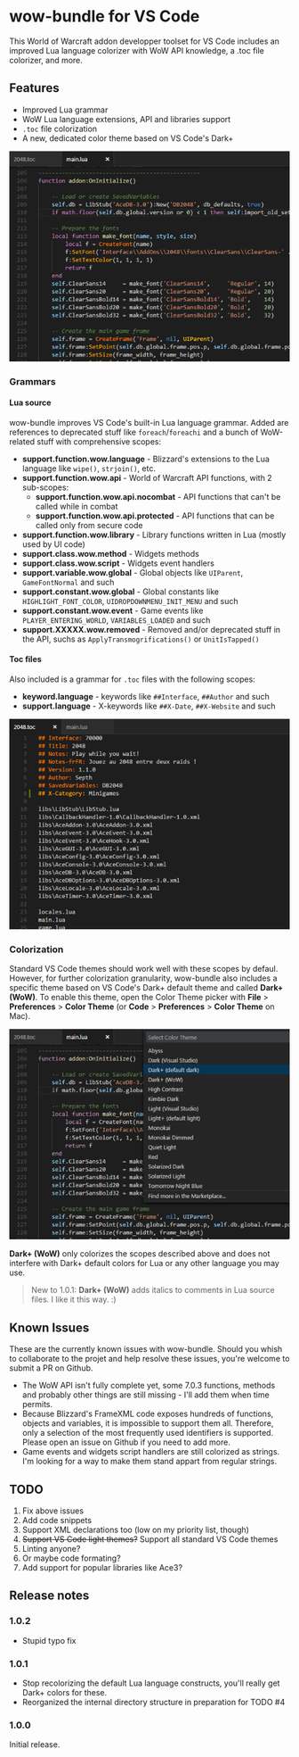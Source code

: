 # wow-bundle for VS Code
This World of Warcraft addon developper toolset for VS Code includes an improved Lua language colorizer with WoW API knowledge, a .toc file colorizer, and more.


## Features
* Improved Lua grammar
* WoW Lua language extensions, API and libraries support
* `.toc` file colorization
* A new, dedicated color theme based on VS Code's Dark+

![Lua](images/lua.png)


### Grammars

#### Lua source
wow-bundle improves VS Code's built-in Lua language grammar. Added are references to deprecated stuff like `foreach`/`foreachi` and  a bunch of WoW-related stuff with comprehensive scopes:

* **support.function.wow.language** - Blizzard's extensions to the Lua language like `wipe()`, `strjoin()`, etc.
* **support.function.wow.api** - World of Warcraft API functions, with 2 sub-scopes:
	* **support.function.wow.api.nocombat** - API functions that can't be called while in combat
	* **support.function.wow.api.protected** - API functions that can be called only from secure code
* **support.function.wow.library** - Library functions written in Lua (mostly used by UI code)
* **support.class.wow.method** - Widgets methods
* **support.class.wow.script** - Widgets event handlers
* **support.variable.wow.global** - Global objects like `UIParent`, `GameFontNormal` and such
* **support.constant.wow.global** - Global constants like `HIGHLIGHT_FONT_COLOR`, `UIDROPDOWNMENU_INIT_MENU` and such
* **support.constant.wow.event** - Game events like `PLAYER_ENTERING_WORLD`, `VARIABLES_LOADED` and such
* **support.XXXXX.wow.removed** - Removed and/or deprecated stuff in the API, suchs as `ApplyTransmogrifications()` or `UnitIsTapped()`

#### Toc files
Also included is a grammar for `.toc` files with the following scopes:

* **keyword.language** - keywords like `##Interface`, `##Author` and such
* **support.language** - X-keywords like `##X-Date`, `##X-Website` and such

![Toc](images/toc.png)



### Colorization
Standard VS Code themes should work well with these scopes by defaul. However, for further colorization granularity, wow-bundle also includes a specific theme based on VS Code's Dark+ default theme and called **Dark+ (WoW)**. To enable this theme, open the Color Theme picker with **File** > **Preferences** > **Color Theme** (or **Code** > **Preferences** > **Color Theme** on Mac).

![theme](images/theme.gif)


**Dark+ (WoW)** only colorizes the scopes described above and does not interfere with Dark+ default colors for Lua or any other language you may use.
>New to 1.0.1: **Dark+ (WoW)** adds italics to comments in Lua source files. I like it this way. :)


## Known Issues
These are the currently known issues with wow-bundle. Should you whish to collaborate to the projet and help resolve these issues, you're welcome to submit a PR on Github.

* The WoW API isn't fully complete yet, some 7.0.3 functions, methods and probably other things are still missing - I'll add them when time permits.
* Because Blizzard's FrameXML code exposes hundreds of functions, objects and variables, it is impossible to support them all. Therefore, only a selection of the most frequently used identifiers is supported. Please open an issue on Github if you need to add more.
* Game events and widgets script handlers are still colorized as strings. I'm looking for a way to make them stand appart from regular strings.


## TODO

1. Fix above issues
2. Add code snippets
3. Support XML declarations too (low on my priority list, though)
4. ~~Support VS Code light themes?~~ Support all standard VS Code themes
5. Linting anyone?
6. Or maybe code formating?
7. Add support for popular libraries like Ace3?


## Release notes

### 1.0.2

* Stupid typo fix

### 1.0.1

* Stop recolorizing the default Lua language constructs, you'll really get Dark+ colors for these.
* Reorganized the internal directory structure in preparation for TODO #4

### 1.0.0
Initial release.
